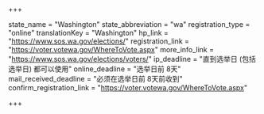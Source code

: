 +++

state_name = "Washington"
state_abbreviation = "wa"
registration_type = "online"
translationKey = "Washington"
hp_link = "https://www.sos.wa.gov/elections/"
registration_link = "https://voter.votewa.gov/WhereToVote.aspx"
more_info_link = "https://www.sos.wa.gov/elections/voters/"
ip_deadline = "直到选举日 (包括选举日) 都可以使用"
online_deadline = "选举日前 8天"
mail_received_deadline = "必须在选举日前 8天前收到"
confirm_registration_link = "https://voter.votewa.gov/WhereToVote.aspx"

+++